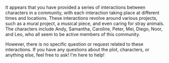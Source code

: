 It appears that you have provided a series of interactions between characters in a community, with each interaction taking place at different times and locations. These interactions revolve around various projects, such as a mural project, a musical piece, and even caring for stray animals. The characters include Andy, Samantha, Caroline, Peter, Mei, Diego, Noor, and Leo, who all seem to be active members of this community.

However, there is no specific question or request related to these interactions. If you have any questions about the plot, characters, or anything else, feel free to ask! I'm here to help!
